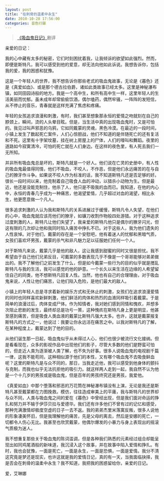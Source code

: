 ```yaml
---
layout: post
title: "在刺骨的温柔中永生"
date: 2010-10-28 17:56:00
categories: 音色行摄 
---
```


> [《吸血鬼日记》](http://movie.douban.com/subject/3646523/)剧评

亲爱的日记：

我的心中藏有太多的秘密，它们时刻困扰着我，让我倾诉的欲望如此强烈。然而，即便是斯特凡，我可以感受到他的爱意，却无法向他如此诉说。我想告诉你，包括我的爱，我的困惑和犹豫。

这是一个年轻人的世界，我不想告诉你那些老式的吸血鬼故事，无论是《暮色》还是《真爱如血》、或是那个德古拉伯爵，诸如此类故事已经太多。这里是神秘瀑布镇，如同田园诗般的地方。我是一个高中生，和所有高中生一样，这里年轻人的生活美丽而忧郁。虽未成年却常偷偷饮酒，偶尔嗑药，偶然牢骚，一阵阵的发短信，从不停止的音乐，青春就是这样充满了焦虑和疼痛。

年轻的女孩追求浪漫和刺激，有时，我们甚至想象那永恒的爱情之吻就刻在自己的脖颈上，瞬间，烫的人头晕目眩。但是，当生活中真的出现吸血鬼时，又是可怕的。我见过叫声邪恶的乌鸦，它如同戴蒙的灵魂，黑色冷漠。在最近的一段时间，小镇上发生了数起死亡案件，人们心惊胆战，他们不知道的是伴随死亡的还有复活和不死。这里有十字架坟墓，挂在树上房屋上的尸体，人们的嚎叫和舞蹈。夜里的道路如今寂寞清冷，可怕的死亡就在人们身边。在这样的夜色里，有人死去我们一无所知。

并非所有吸血鬼总是坏的，斯特凡就是一个好人。他们说在亡灵的史册中，有人性的吸血鬼最值得同情，他们不吸血，不咬人，不作恶，但是他们永远痛苦的在与自己的獠牙作斗争。如果说不咬人作为标准的话，我不知道斯特凡还是否足够的好。很长一段时间以来，他克制着自己吸食人血的冲动，以猎杀小动物为生。但是最近，他还是没能克制住，他杀了人，他只是不吸我的血而已。我知道，在他的内心中，永恒的青春几乎成为一种痛苦，他渴望爱情，几乎超过对血的渴望，相比永生，他更愿意做一个凡人。

很多追求刺激的人认为我和斯特凡的关系进展过于缓慢，斯特凡令人失望，在他们的心中，吸血鬼就应该亮他们的獠牙，如镰刀收割作物般四处游猎。对于这种追求过度刺激的人，斯特凡让他们失望了，我亲爱的斯特凡他只是偶尔的獠牙闪光，但这有限的几次却让他和我同时陷入痛苦中挣扎不已。对于这些人，我为他们遗失的人性哀悼。对于他们，戴蒙的存在是一个安慰吧，他有着迷人的忧郁和黑暗气质，女孩们喜欢坏男孩，戴蒙的杀气和非凡魅力足以征服她们任何一个人。

对于斯特凡来说，戴蒙几乎是他的敌人，这让我感到甜蜜的同时又很是担忧。我不希望由于自己他们兄弟反目，可戴蒙的多数表现几乎不像是一个哥哥能够对弟弟做出的。我不了解他们之前发生了什么，但是如今戴蒙一些行为的目的似乎就是搅乱斯特凡与我的生活，我可以感觉的他的妒意。一个长久以来生活在边缘的人希望留住自己的同类，他不想斯特凡回复人性。当然，他也有自己的合理理由，对于吸血鬼来说，人性让他们痛苦，让他们陷入危险，是他们最大的敌人。

小镇上的年轻人总是寻求着新的娱乐方式和无休止的刺激，女孩们在追求浪漫爱情的同时也同样喜欢新鲜刺激，他们鲜活的肉体和热烈的血液同样吸引着戴蒙。于是简单的浪漫过后，肉体变成尸体。作为知情者，我对她们感到同情和愧疚，并想多次阻止悲剧的发生，最终却总是功亏一篑，这种愧疚在斯特凡身上更是明显，他甚至感到痛苦，但是吸食人类血液的戴蒙比斯特凡强大太多。也许，这就是戴蒙报复斯特凡的方式之一，他说过：我要让你永远活在痛苦之中。以我对斯特凡的了解，在某种程度上，戴蒙达到了他的目的。

从他们诞生那一日起，吸血鬼似乎从未得过人心，他们也很少被流行文化接纳。但是看看现在，众多的影视作品中出现他们的影子，尽管大多数的他们是野蛮可怕的，但走近人类为逐渐被人类了解，也不失为好事。很多人说吸血鬼的电视剧千篇一律，这我不能苟同，这种相似源于他们的本性，又有哪个吸血鬼不去吸食鲜血呢？这里的斯特凡是与众不同的，那日，当我走近他，我可以感受到他身体的颤抖与克制，而我也似乎无法抗拒他的吸引力。就这样两人走到一起，我自然不认为他是一个十几岁的男孩或是吸血鬼，但是百年的男孩终究还是男孩，我爱他。

《真爱如血》中那个堕落和邪恶的万花筒在神秘瀑布镇没有上演，无论是我还是斯特凡甚至戴蒙都在力图挽救。模仿，往往造成审美上的平庸，我与斯特凡的世界却与众不同，人类与吸血鬼之间的爱在《暮色》中曾经出现，但是我们面对命运的挣扎和努力并不输于伊莎贝拉与爱德华。我们还有许多他们不曾有过的记忆和感受，那种充满激情却极度空虚的日子一去不返。我的弟弟杰里米落寞反叛，很多人说他的形象凄美怀旧，但是我理解他的痛苦，先是父母的离去，然后是安娜的死亡，一切都令人伤心无比。我甚至也欣赏戴蒙，他偶尔爆发的小暴力与身上表现出的摇滚气质极为迷人。

我不想重复那些关于吸血鬼的陈词滥调，但是各种我们熟悉的元素经过组合却能呈现出如同鸡尾酒般的新味道，我沉浸入这个故事，并在故事中陷入爱情和挣扎。有时，我也会犹豫，一面是死亡，一面是永生，一面是恐惧，一面是爱情。我分不清这究竟是梦还是现实，也许这就是我的爱情日记，真的有一天，当我面临抉择，我是否会在刺骨的温柔中永生？我不知道，我把我的困惑留给你，亲爱的日记。

爱，艾琳娜